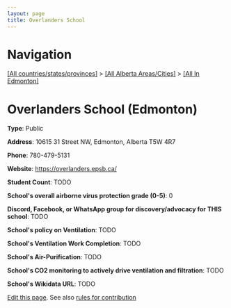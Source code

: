 ```yaml
---
layout: page
title: Overlanders School
---
```

# Navigation

[[All countries/states/provinces]](../../..) > [[All Alberta Areas/Cities]](../..) > [[All In Edmonton]](..)

# Overlanders School (Edmonton)

**Type**: Public

**Address**: 10615 31 Street NW, Edmonton, Alberta T5W 4R7

**Phone**: 780-479-5131

**Website**: <https://overlanders.epsb.ca/>

**Student Count**: TODO

**School's overall airborne virus protection grade (0-5)**: 0

**Discord, Facebook, or WhatsApp group for discovery/advocacy for THIS school**: TODO

**School's policy on Ventilation**: TODO

**School's Ventilation Work Completion**: TODO

**School's Air-Purification**: TODO

**School's CO2 monitoring to actively drive ventilation and filtration**: TODO

**School's Wikidata URL**: TODO


[Edit this page](https://github.com/ventilate-schools/AB/edit/main/./Edmonton/Overlanders_School.md). See also [rules for contribution](../../../contribution-rules/)
